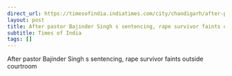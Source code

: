 ```yaml
---
direct_url: https://timesofindia.indiatimes.com/city/chandigarh/after-pastor-bajinder-singhs-sentencing-rape-survivor-faints-outside-courtroom-later-calls-him-a-fraud/articleshow/119890202.cms
layout: post
title: After pastor Bajinder Singh s sentencing, rape survivor faints outside courtroom
subtitle: Times of India
tags: []
---
```


After pastor Bajinder Singh s sentencing, rape survivor faints outside courtroom
